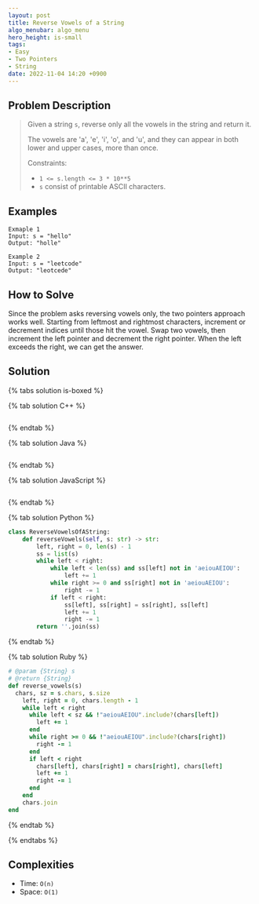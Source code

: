 ```yaml
---
layout: post
title: Reverse Vowels of a String
algo_menubar: algo_menu
hero_height: is-small
tags:
- Easy
- Two Pointers
- String
date: 2022-11-04 14:20 +0900
---
```


## Problem Description
> Given a string `s`, reverse only all the vowels in the string and return it.
>
> The vowels are 'a', 'e', 'i', 'o', and 'u', and they can appear in both lower and upper cases, more than once.
>
> Constraints:
> - `1 <= s.length <= 3 * 10**5`
> - `s` consist of printable ASCII characters.


## Examples
```
Exmaple 1
Input: s = "hello"
Output: "holle"
```

```
Example 2
Input: s = "leetcode"
Output: "leotcede"
```

## How to Solve

Since the problem asks reversing vowels only, the two pointers approach works well.
Starting from leftmost and rightmost characters, increment or decrement indices until those hit the vowel.
Swap two vowels, then increment the left pointer and decrement the right pointer.
When the left exceeds the right, we can get the answer.


## Solution

{% tabs solution is-boxed %}

{% tab solution C++ %}
```cpp

```
{% endtab %}

{% tab solution Java %}
```java

```
{% endtab %}

{% tab solution JavaScript %}
```js

```
{% endtab %}

{% tab solution Python %}
```python
class ReverseVowelsOfAString:
    def reverseVowels(self, s: str) -> str:
        left, right = 0, len(s) - 1
        ss = list(s)
        while left < right:
            while left < len(ss) and ss[left] not in 'aeiouAEIOU':
                left += 1
            while right >= 0 and ss[right] not in 'aeiouAEIOU':
                right -= 1
            if left < right:
                ss[left], ss[right] = ss[right], ss[left]
                left += 1
                right -= 1
        return ''.join(ss)
```
{% endtab %}

{% tab solution Ruby %}
```ruby
# @param {String} s
# @return {String}
def reverse_vowels(s)
  chars, sz = s.chars, s.size
    left, right = 0, chars.length - 1
    while left < right
      while left < sz && !"aeiouAEIOU".include?(chars[left])
        left += 1
      end
      while right >= 0 && !"aeiouAEIOU".include?(chars[right])
        right -= 1
      end
      if left < right
        chars[left], chars[right] = chars[right], chars[left]
        left += 1
        right -= 1
      end
    end
    chars.join
end
```
{% endtab %}

{% endtabs %}


## Complexities
- Time: `O(n)`
- Space: `O(1)`
